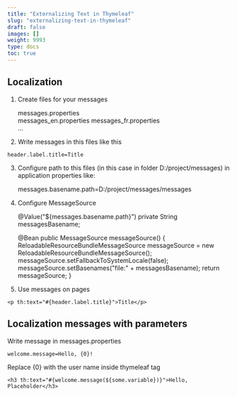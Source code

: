 ```yaml
---
title: "Externalizing Text in Thymeleaf"
slug: "externalizing-text-in-thymeleaf"
draft: false
images: []
weight: 9993
type: docs
toc: true
---
```


## Localization
 1. Create files for your messages
     
   

     messages.properties   
     messages_en.properties
     messages_fr.properties   
     ...

2. Write messages in this files like this

 `header.label.title=Title`

 3. Configure path to this files (in this case in folder D:/project/messages) in application properties like:

    
    messages.basename.path=D:/project/messages/messages

 4. Configure MessageSource



    @Value("${messages.basename.path}")
    private String messagesBasename;

    @Bean
    public MessageSource messageSource() {
           ReloadableResourceBundleMessageSource messageSource = new ReloadableResourceBundleMessageSource();
           messageSource.setFallbackToSystemLocale(false);
           messageSource.setBasenames("file:" + messagesBasename);
           return messageSource;
       }

5. Use messages on pages

  `<p th:text="#{header.label.title}">Title</p>`

## Localization messages with parameters
Write message in messages.properties

    welcome.message=Hello, {0}!

Replace {0} with the user name inside thymeleaf tag

    <h3 th:text="#{welcome.message(${some.variable})}">Hello, Placeholder</h3>

